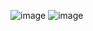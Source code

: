 ![image](https://github.com/heesoo-park/ForCodeKata/assets/80674868/0ce97470-ecab-473d-9f2b-ae9735f109ea)
![image](https://github.com/heesoo-park/ForCodeKata/assets/80674868/5b182d39-f6e3-4aee-85a2-e6f8c0fedcd5)
